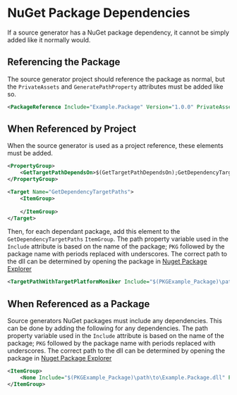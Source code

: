 # NuGet Package Dependencies

If a source generator has a NuGet package dependency, it cannot be simply added like it normally would.

## Referencing the Package

The source generator project should reference the package as normal, but the `PrivateAssets` and `GeneratePathProperty` attributes must be added like so.

```xml
<PackageReference Include="Example.Package" Version="1.0.0" PrivateAssets="all" GeneratePathProperty="true" />
```

## When Referenced by Project

When the source generator is used as a project reference, these elements must be added.

```xml
<PropertyGroup>
    <GetTargetPathDependsOn>$(GetTargetPathDependsOn);GetDependencyTargetPaths</GetTargetPathDependsOn>
</PropertyGroup>

<Target Name="GetDependencyTargetPaths">
    <ItemGroup>
        
    </ItemGroup>
</Target>
```

Then, for each dependant package, add this element to the `GetDependencyTargetPaths` `ItemGroup`. The path property variable used in the `Include` attribute is based on the name of the package; `PKG` followed by the package name with periods replaced with underscores. The correct path to the dll can be determined by opening the package in [Nuget Package Explorer]

```xml
<TargetPathWithTargetPlatformMoniker Include="$(PKGExample_Package)\path\to\Example.Package.dll" IncludeRuntimeDependency="false" />
```

## When Referenced as a Package

Source generators NuGet packages must include any dependencies. This can be done by adding the following for any dependencies. The path property variable used in the `Include` attribute is based on the name of the package; `PKG` followed by the package name with periods replaced with underscores. The correct path to the dll can be determined by opening the package in [Nuget Package Explorer]

```xml
<ItemGroup>
    <None Include="$(PKGExample_Package)\path\to\Example.Package.dll" Pack="true" PackagePath="analyzers/dotnet/cs" Visible="false" />
</ItemGroup>
```

[Nuget Package Explorer]: https://apps.microsoft.com/store/detail/nuget-package-explorer/9WZDNCRDMDM3?hl=en-au&gl=au